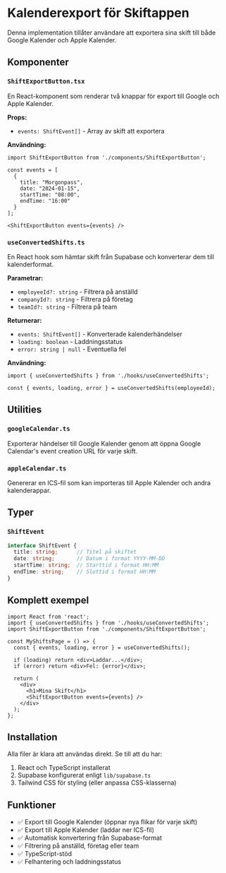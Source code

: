 # Kalenderexport för Skiftappen

Denna implementation tillåter användare att exportera sina skift till både Google Kalender och Apple Kalender.

## Komponenter

### `ShiftExportButton.tsx`
En React-komponent som renderar två knappar för export till Google och Apple Kalender.

**Props:**
- `events: ShiftEvent[]` - Array av skift att exportera

**Användning:**
```tsx
import ShiftExportButton from './components/ShiftExportButton';

const events = [
  {
    title: "Morgonpass",
    date: "2024-01-15",
    startTime: "08:00",
    endTime: "16:00"
  }
];

<ShiftExportButton events={events} />
```

### `useConvertedShifts.ts`
En React hook som hämtar skift från Supabase och konverterar dem till kalenderformat.

**Parametrar:**
- `employeeId?: string` - Filtrera på anställd
- `companyId?: string` - Filtrera på företag  
- `teamId?: string` - Filtrera på team

**Returnerar:**
- `events: ShiftEvent[]` - Konverterade kalenderhändelser
- `loading: boolean` - Laddningsstatus
- `error: string | null` - Eventuella fel

**Användning:**
```tsx
import { useConvertedShifts } from './hooks/useConvertedShifts';

const { events, loading, error } = useConvertedShifts(employeeId);
```

## Utilities

### `googleCalendar.ts`
Exporterar händelser till Google Kalender genom att öppna Google Calendar's event creation URL för varje skift.

### `appleCalendar.ts`
Genererar en ICS-fil som kan importeras till Apple Kalender och andra kalenderappar.

## Typer

### `ShiftEvent`
```typescript
interface ShiftEvent {
  title: string;      // Titel på skiftet
  date: string;       // Datum i format YYYY-MM-DD
  startTime: string;  // Starttid i format HH:MM
  endTime: string;    // Sluttid i format HH:MM
}
```

## Komplett exempel

```tsx
import React from 'react';
import { useConvertedShifts } from './hooks/useConvertedShifts';
import ShiftExportButton from './components/ShiftExportButton';

const MyShiftsPage = () => {
  const { events, loading, error } = useConvertedShifts();

  if (loading) return <div>Laddar...</div>;
  if (error) return <div>Fel: {error}</div>;

  return (
    <div>
      <h1>Mina Skift</h1>
      <ShiftExportButton events={events} />
    </div>
  );
};
```

## Installation

Alla filer är klara att användas direkt. Se till att du har:

1. React och TypeScript installerat
2. Supabase konfigurerat enligt `lib/supabase.ts`
3. Tailwind CSS för styling (eller anpassa CSS-klasserna)

## Funktioner

- ✅ Export till Google Kalender (öppnar nya flikar för varje skift)
- ✅ Export till Apple Kalender (laddar ner ICS-fil)
- ✅ Automatisk konvertering från Supabase-format
- ✅ Filtrering på anställd, företag eller team
- ✅ TypeScript-stöd
- ✅ Felhantering och laddningsstatus
